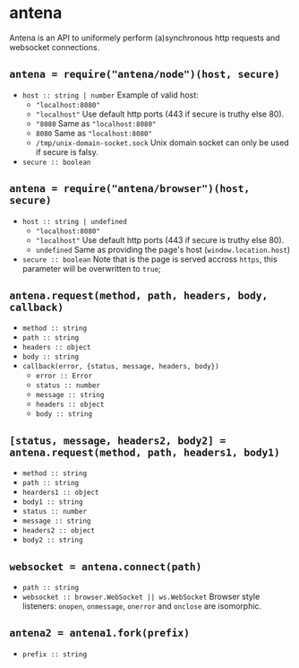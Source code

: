 # antena

Antena is an API to uniformely perform (a)synchronous http requests and websocket connections.

## `antena = require("antena/node")(host, secure)`

* `host :: string | number`
  Example of valid host:
  * `"localhost:8080"`
  * `"localhost"`
    Use default http ports (443 if secure is truthy else 80).
  * `"8080`
    Same as `"localhost:8080"`
  * `8080`
    Same as `"localhost:8080"`
  * `/tmp/unix-domain-socket.sock`
    Unix domain socket can only be used if secure is falsy.
* `secure :: boolean` 

## `antena = require("antena/browser")(host, secure)`

* `host :: string | undefined`
  * `"localhost:8080"`
  * `"localhost"`
    Use default http ports (443 if secure is truthy else 80).
  * `undefined`
    Same as providing the page's host (`window.location.host`)
* `secure :: boolean`
  Note that is the page is served accross `https`, this parameter will be overwritten to `true`;

## `antena.request(method, path, headers, body, callback)`

* `method :: string`
* `path :: string`
* `headers :: object`
* `body :: string`
* `callback(error, {status, message, headers, body})`
  * `error :: Error`
  * `status :: number`
  * `message :: string`
  * `headers :: object`
  * `body :: string`

## `[status, message, headers2, body2] = antena.request(method, path, headers1, body1)`

* `method :: string`
* `path :: string`
* `hearders1 :: object`
* `body1 :: string`
* `status :: number`
* `message :: string`
* `headers2 :: object`
* `body2 :: string`

## `websocket = antena.connect(path)`

* `path :: string`
* `websocket :: browser.WebSocket || ws.WebSocket`
  Browser style listeners: `onopen`, `onmessage`, `onerror` and `onclose` are isomorphic.

## `antena2 = antena1.fork(prefix)`

* `prefix :: string` 
